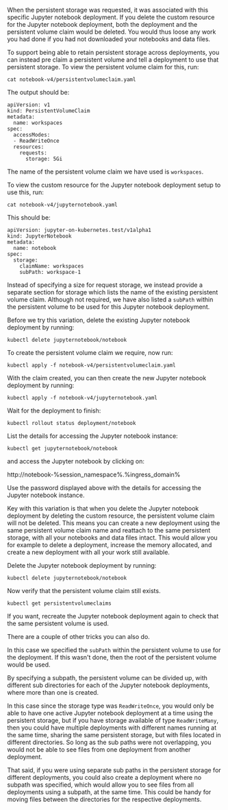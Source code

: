 When the persistent storage was requested, it was associated with this specific Jupyter notebook deployment. If you delete the custom resource for the Jupyter notebook deployment, both the deployment and the persistent volume claim would be deleted. You would thus loose any work you had done if you had not downloaded your notebooks and data files.

To support being able to retain persistent storage across deployments, you can instead pre claim a persistent volume and tell a deployment to use that persistent storage. To view the persistent volume claim for this, run:

```execute
cat notebook-v4/persistentvolumeclaim.yaml
```

The output should be:

```
apiVersion: v1
kind: PersistentVolumeClaim
metadata:
  name: workspaces
spec:
  accessModes:
  - ReadWriteOnce
  resources:
    requests:
      storage: 5Gi
```

The name of the persistent volume claim we have used is ``workspaces``.

To view the custom resource for the Jupyter notebook deployment setup to use this, run:

```execute
cat notebook-v4/jupyternotebook.yaml
```

This should be:

```
apiVersion: jupyter-on-kubernetes.test/v1alpha1
kind: JupyterNotebook
metadata:
  name: notebook
spec:
  storage:
    claimName: workspaces
    subPath: workspace-1
```

Instead of specifying a size for request storage, we instead provide a separate section for storage which lists the name of the existing persistent volume claim. Although not required, we have also listed a ``subPath`` within the persistent volume to be used for this Jupyter notebook deployment.

Before we try this variation, delete the existing Jupyter notebook deployment by running:

```execute
kubectl delete jupyternotebook/notebook
```

To create the persistent volume claim we require, now run:

```execute
kubectl apply -f notebook-v4/persistentvolumeclaim.yaml
```

With the claim created, you can then create the new Jupyter notebook deployment by running:

```execute
kubectl apply -f notebook-v4/jupyternotebook.yaml
```

Wait for the deployment to finish:

```execute
kubectl rollout status deployment/notebook
```

List the details for accessing the Jupyter notebook instance:

```execute
kubectl get jupyternotebook/notebook
```

and access the Jupyter notebook by clicking on:

http://notebook-%session_namespace%.%ingress_domain%

Use the password displayed above with the details for accessing the Jupyter notebook instance.

Key with this variation is that when you delete the Jupyter notebook deployment by deleting the custom resource, the persistent volume claim will not be deleted. This means you can create a new deployment using the same persistent volume claim name and reattach to the same persistent storage, with all your notebooks and data files intact. This would allow you for example to delete a deployment, increase the memory allocated, and create a new deployment with all your work still available.

Delete the Jupyter notebook deployment by running:

```execute
kubectl delete jupyternotebook/notebook
```

Now verify that the persistent volume claim still exists.

```execute
kubectl get persistentvolumeclaims
```

If you want, recreate the Jupyter notebook deployment again to check that the same persistent volume is used.

There are a couple of other tricks you can also do.

In this case we specified the ``subPath`` within the persistent volume to use for the deployment. If this wasn't done, then the root of the persistent volume would be used.

By specifying a subpath, the persistent volume can be divided up, with different sub directories for each of the Jupyter notebook deployments, where more than one is created.

In this case since the storage type was ``ReadWriteOnce``, you would only be able to have one active Jupyter notebook deployment at a time using the persistent storage, but if you have storage available of type ``ReadWriteMany``, then you could have multiple deployments with different names running at the same time, sharing the same persistent storage, but with files located in different directories. So long as the sub paths were not overlapping, you would not be able to see files from one deployment from another deployment.

That said, if you were using separate sub paths in the persistent storage for different deployments, you could also create a deployment where no subpath was specified, which would allow you to see files from all deployments using a subpath, at the same time. This could be handy for moving files between the directories for the respective deployments.

